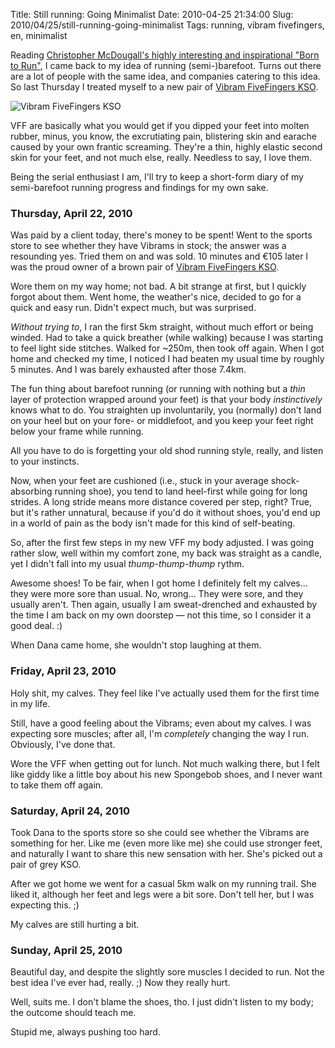 Title: Still running: Going Minimalist
Date: 2010-04-25 21:34:00
Slug: 2010/04/25/still-running-going-minimalist
Tags: running, vibram fivefingers, en, minimalist


Reading [Christopher McDougall's highly interesting and inspirational "Born to
Run"][1], I came back to my idea of running (semi-)barefoot. Turns out there
are a lot of people with the same idea, and companies catering to this idea.
So last Thursday I treated myself to a new pair of [Vibram FiveFingers
KSO][2].

![Vibram FiveFingers KSO][3]

VFF are basically what you would get if you dipped your feet into
molten rubber, minus, you know, the excrutiating pain, blistering skin and
earache caused by your own frantic screaming. They're a thin, highly elastic
second skin for your feet, and not much else, really. Needless to say, I love
them.

Being the serial enthusiast I am, I'll try to keep a short-form diary of my
semi-barefoot running progress and findings for my own sake.

### Thursday, April 22, 2010

Was paid by a client today, there's money to be spent! Went to the sports
store to see whether they have Vibrams in stock; the answer was a resounding
yes. Tried them on and was sold. 10 minutes and €105 later I was the proud
owner of a brown pair of [Vibram FiveFingers KSO][2].

Wore them on my way home; not bad. A bit strange at first, but I quickly
forgot about them. Went home, the weather's nice, decided to go for a quick
and easy run. Didn't expect much, but was surprised.

_Without trying to_, I ran the first 5km straight, without much effort or
being winded. Had to take a quick breather (while walking) because I was
starting to feel light side stitches. Walked for ~250m, then took off again.
When I got home and checked my time, I noticed I had beaten my usual time by
roughly 5 minutes. And I was barely exhausted after those 7.4km.

The fun thing about barefoot running (or running with nothing but a _thin_
layer of protection wrapped around your feet) is that your body
_instinctively_ knows what to do. You straighten up involuntarily, you
(normally) don't land on your heel but on your fore- or middlefoot, and you
keep your feet right below your frame while running.

All you have to do is forgetting your old shod running style, really, and
listen to your instincts.

Now, when your feet are cushioned (i.e., stuck in your average shock-absorbing
running shoe), you tend to land heel-first while going for long strides. A
long stride means more distance covered per step, right? True, but it's rather
unnatural, because if you'd do it without shoes, you'd end up in a world of
pain as the body isn't made for this kind of self-beating.

So, after the first few steps in my new VFF my body adjusted. I was going
rather slow, well within my comfort zone, my back was straight as a candle,
yet I didn't fall into my usual _thump-thump-thump_ rythm.

Awesome shoes! To be fair, when I got home I definitely felt my calves… they
were more sore than usual. No, wrong… They were sore, and they usually aren't.
Then again, usually I am sweat-drenched and exhausted by the time I am back on
my own doorstep — not this time, so I consider it a good deal. :)

When Dana came home, she wouldn't stop laughing at them.

### Friday, April 23, 2010

Holy shit, my calves. They feel like I've actually used them for the first
time in my life.

Still, have a good feeling about the Vibrams; even about my calves. I was
expecting sore muscles; after all, I'm _completely_ changing the way I run.
Obviously, I've done that.

Wore the VFF when getting out for lunch. Not much walking there, but I felt
like giddy like a little boy about his new Spongebob shoes, and I never want
to take them off again.

### Saturday, April 24, 2010

Took Dana to the sports store so she could see whether the Vibrams are
something for her. Like me (even more like me) she could use stronger feet,
and naturally I want to share this new sensation with her. She's picked out a
pair of grey KSO.

After we got home we went for a casual 5km walk on my running trail. She liked
it, although her feet and legs were a bit sore. Don't tell her, but I was
expecting this. ;)

My calves are still hurting a bit.

### Sunday, April 25, 2010

Beautiful day, and despite the slightly sore muscles I decided to run. Not the
best idea I've ever had, really. ;) Now they really hurt.

Well, suits me. I don't blame the shoes, tho. I just didn't listen to my body;
the outcome should teach me.

Stupid me, always pushing too hard.

   [1]: http://www.goodreads.com/book/show/6289283-born-to-run
   [2]: http://www.vibramfivefingers.it/eng/kso.aspx
   [3]: http://dl.dropbox.com/u/7298/blog/548758650_1.jpg (My new Vibram FiveFingers KSO)
